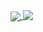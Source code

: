 <a href="https://github.com/boraxpr">
  <img align="center" src="https://github-readme-stats-rngvaw91h-boraxpr.vercel.app/api/top-langs/?username=boraxpr&theme=gruvbox&langs_count=20&hide=QML,Jupyter%20Notebook,c%2B%2B,CMake,PowerShell,Makefile,Ruby" />
</a>
<a href="https://github.com/boraxpr">
  <img align="top" src="https://github-readme-stats-rngvaw91h-boraxpr.vercel.app/api?username=boraxpr&show_icons=true&theme=tokyonight&include_all_commits=1" />
</a>

<br>
<!---
brightest 
d5ffbc
8affbc
8affbc
25ddbc
25b9bc
darkest

639bff
005cff
-->
